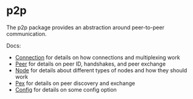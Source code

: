 # p2p

The p2p package provides an abstraction around peer-to-peer communication.

Docs:

- [Connection](https://github.com/DeltaChain/DeltaChain/blob/v0.34.x/spec/p2p/connection.md) for details on how connections and multiplexing work
- [Peer](https://github.com/DeltaChain/DeltaChain/blob/v0.34.x/spec/p2p/node.md) for details on peer ID, handshakes, and peer exchange
- [Node](https://github.com/DeltaChain/DeltaChain/blob/v0.34.x/spec/p2p/node.md) for details about different types of nodes and how they should work
- [Pex](https://github.com/DeltaChain/DeltaChain/blob/v0.34.x/spec/reactors/pex/pex.md) for details on peer discovery and exchange
- [Config](https://github.com/DeltaChain/DeltaChain/blob/v0.34.x/spec/p2p/config.md) for details on some config option
